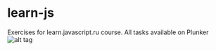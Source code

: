 # learn-js
Exercises for learn.javascript.ru course. All tasks available on Plunker
![alt tag](https://github.com/kovalenkovpu/learn-js/master/img/learn-js.jpg)
